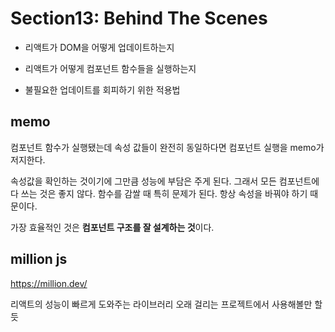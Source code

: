 # Section13: Behind The Scenes

- 리액트가 DOM을 어떻게 업데이트하는지

- 리액트가 어떻게 컴포넌트 함수들을 실행하는지
- 불필요한 업데이트를 회피하기 위한 적용법

## memo

컴포넌트 함수가 실행됐는데 속성 값들이 완전히 동일하다면 컴포넌트 실행을 memo가 저지한다.

속성값을 확인하는 것이기에 그만큼 성능에 부담은 주게 된다.
그래서 모든 컴포넌트에 다 쓰는 것은 좋지 않다.
함수를 감쌀 때 특히 문제가 된다. 항상 속성을 바꿔야 하기 때문이다.

가장 효율적인 것은 **컴포넌트 구조를 잘 설계하는 것**이다.

## million js

https://million.dev/

리액트의 성능이 빠르게 도와주는 라이브러리
오래 걸리는 프로젝트에서 사용해볼만 할듯
